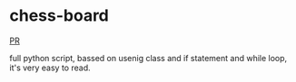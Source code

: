 # chess-board

[PR](https://github.com/ahmad-swedani/chess-board/pull/1)

full python script, bassed on usenig class and if statement and while loop, it's very easy to read.